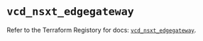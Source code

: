 # `vcd_nsxt_edgegateway`

Refer to the Terraform Registory for docs: [`vcd_nsxt_edgegateway`](https://registry.terraform.io/providers/vmware/vcd/3.10.0/docs/resources/nsxt_edgegateway).
